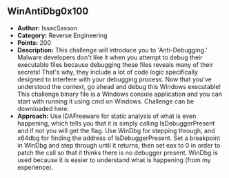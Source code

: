 <h2>WinAntiDbg0x100</h2>
<ul>
  <li><strong>Author:</strong> IssacSasson</li>
  <li><strong>Category:</strong> Reverse Engineering</li>
  <li><strong>Points:</strong> 200</li>
  <li><strong>Description:</strong> This challenge will introduce you to 'Anti-Debugging.' Malware developers don't like it when you attempt to debug their executable files because debugging these files reveals many of their secrets! That's why, they include a lot of code logic specifically designed to interfere with your debugging process. Now that you've understood the context, go ahead and debug this Windows executable! This challenge binary file is a Windows console application and you can start with running it using cmd on Windows. Challenge can be downloaded here.</li>
  <li><strong>Approach:</strong> Use IDAFreeware for static analysis of what is even happening, which tells you that it is simply calling IsDebuggerPresent and if not you will get the flag. Use WinDbg for stepping through, and x64dbg for finding the address of IsDebuggerPresent. Set a breakpoint in WinDbg and step through until it returns, then set eax to 0 in order to patch the call so that it thinks there is no debugger present. WinDbg is used because it is easier to understand what is happening (from my experience).</li>
</ul>
